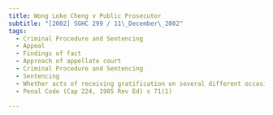 ```yaml
---
title: Wong Loke Cheng v Public Prosecutor 
subtitle: "[2002] SGHC 299 / 11\_December\_2002"
tags:
  - Criminal Procedure and Sentencing
  - Appeal
  - Findings of fact
  - Approach of appellate court
  - Criminal Procedure and Sentencing
  - Sentencing
  - Whether acts of receiving gratification on several different occasions constitute one composite offence
  - Penal Code (Cap 224, 1985 Rev Ed) s 71(1)

---
```



